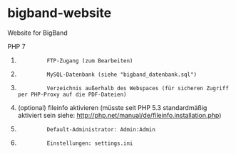 # bigband-website
Website for BigBand

PHP 7

1.              FTP-Zugang (zum Bearbeiten)
2.              MySQL-Datenbank (siehe "bigband_datenbank.sql")
3.              Verzeichnis außerhalb des Webspaces (für sicheren Zugriff per PHP-Proxy auf die PDF-Dateien)
4.  (optional)  fileinfo aktivieren (müsste seit PHP 5.3 standardmäßig aktiviert sein siehe: http://php.net/manual/de/fileinfo.installation.php)
5.              Default-Administrator: Admin:Admin
6.              Einstellungen: settings.ini
